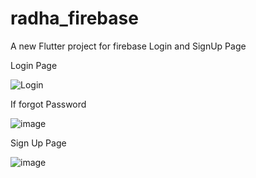 # radha_firebase

A new Flutter project for firebase Login and SignUp Page


Login Page

![Login](https://github.com/Surbhi2000312/FlutterFirebase_Project/assets/163031205/78f8e32d-44e9-4273-8f09-e00257cb6086)

If forgot Password

![image](https://github.com/Surbhi2000312/FlutterFirebase_Project/assets/163031205/d915d8c8-e39d-46da-bc6e-e3c717d96a28)

Sign Up Page

![image](https://github.com/Surbhi2000312/FlutterFirebase_Project/assets/163031205/4dfcf0db-2c83-42b3-b7e8-bf45228140e1)





